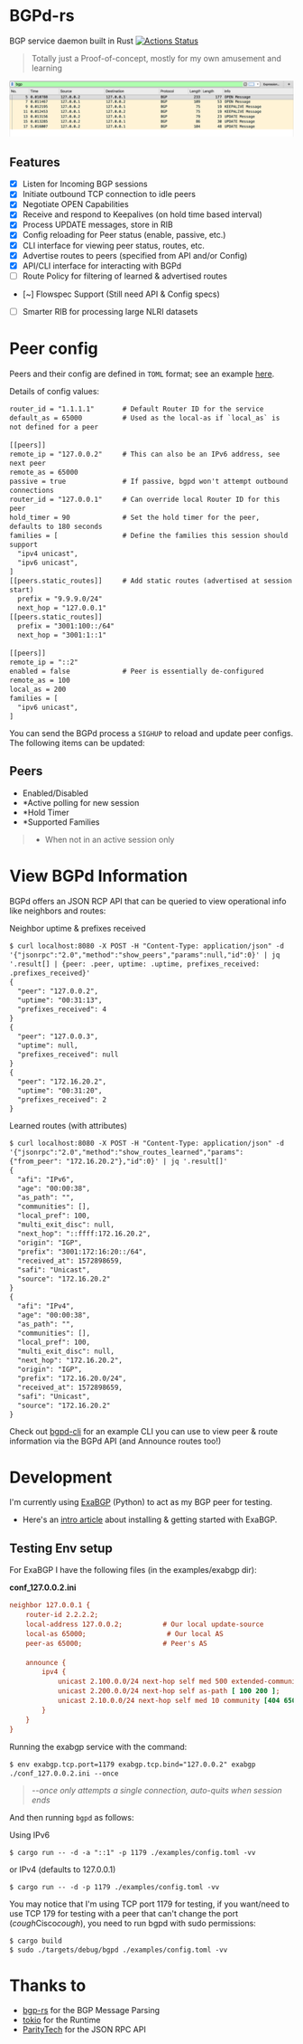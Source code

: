 # BGPd-rs

BGP service daemon built in Rust
[![Actions Status](https://github.com/thepacketgeek/bgpd-rs/workflows/cargo/badge.svg)](https://github.com/thepacketgeek/bgpd-rs/actions)

 > Totally just a Proof-of-concept, mostly for my own amusement and learning

![PCAP](examples/pcap.png)


## Features
- [x] Listen for Incoming BGP sessions 
- [x] Initiate outbound TCP connection to idle peers
- [x] Negotiate OPEN Capabilities
- [x] Receive and respond to Keepalives (on hold time based interval)
- [x] Process UPDATE messages, store in RIB
- [x] Config reloading for Peer status (enable, passive, etc.)
- [x] CLI interface for viewing peer status, routes, etc.
- [x] Advertise routes to peers (specified from API and/or Config) 
- [x] API/CLI interface for interacting with BGPd
- [ ] Route Policy for filtering of learned & advertised routes
- [~] Flowspec Support (Still need API & Config specs)
- [ ] Smarter RIB for processing large NLRI datasets

# Peer config
Peers and their config are defined in `TOML` format; see an example [here](examples/config.toml).

Details of config values:
```
router_id = "1.1.1.1"       # Default Router ID for the service
default_as = 65000          # Used as the local-as if `local_as` is not defined for a peer

[[peers]]
remote_ip = "127.0.0.2"     # This can also be an IPv6 address, see next peer
remote_as = 65000
passive = true              # If passive, bgpd won't attempt outbound connections
router_id = "127.0.0.1"     # Can override local Router ID for this peer
hold_timer = 90             # Set the hold timer for the peer, defaults to 180 seconds
families = [                # Define the families this session should support
  "ipv4 unicast",
  "ipv6 unicast",
]
[[peers.static_routes]]     # Add static routes (advertised at session start)
  prefix = "9.9.9.0/24"
  next_hop = "127.0.0.1"
[[peers.static_routes]]
  prefix = "3001:100::/64"
  next_hop = "3001:1::1"

[[peers]]
remote_ip = "::2"
enabled = false             # Peer is essentially de-configured
remote_as = 100
local_as = 200
families = [
  "ipv6 unicast",
]
```

You can send the BGPd process a `SIGHUP` to reload and update peer configs. The following items can be updated:

## Peers
- Enabled/Disabled
- *Active polling for new session
- *Hold Timer
- *Supported Families

 > * When not in an active session only


# View BGPd Information
BGPd offers an JSON RCP API that can be queried to view operational info like neighbors and routes:

Neighbor uptime & prefixes received
```
$ curl localhost:8080 -X POST -H "Content-Type: application/json" -d '{"jsonrpc":"2.0","method":"show_peers","params":null,"id":0}' | jq '.result[] | {peer: .peer, uptime: .uptime, prefixes_received: .prefixes_received}'
{
  "peer": "127.0.0.2",
  "uptime": "00:31:13",
  "prefixes_received": 4
}
{
  "peer": "127.0.0.3",
  "uptime": null,
  "prefixes_received": null
}
{
  "peer": "172.16.20.2",
  "uptime": "00:31:20",
  "prefixes_received": 2
}
```

Learned routes (with attributes)
```
$ curl localhost:8080 -X POST -H "Content-Type: application/json" -d '{"jsonrpc":"2.0","method":"show_routes_learned","params": {"from_peer": "172.16.20.2"},"id":0}' | jq '.result[]'
{
  "afi": "IPv6",
  "age": "00:00:38",
  "as_path": "",
  "communities": [],
  "local_pref": 100,
  "multi_exit_disc": null,
  "next_hop": "::ffff:172.16.20.2",
  "origin": "IGP",
  "prefix": "3001:172:16:20::/64",
  "received_at": 1572898659,
  "safi": "Unicast",
  "source": "172.16.20.2"
}
{
  "afi": "IPv4",
  "age": "00:00:38",
  "as_path": "",
  "communities": [],
  "local_pref": 100,
  "multi_exit_disc": null,
  "next_hop": "172.16.20.2",
  "origin": "IGP",
  "prefix": "172.16.20.0/24",
  "received_at": 1572898659,
  "safi": "Unicast",
  "source": "172.16.20.2"
}
```

Check out [bgpd-cli](examples/cli) for an example CLI you can use to view peer & route information via the BGPd API (and Announce routes too!)

# Development
I'm currently using [ExaBGP](https://github.com/Exa-Networks/exabgp) (Python) to act as my BGP peer for testing.
- Here's an [intro article](https://thepacketgeek.com/influence-routing-decisions-with-python-and-exabgp/) about installing & getting started with ExaBGP.

## Testing Env setup
For ExaBGP I have the following files (in the examples/exabgp dir):

**conf_127.0.0.2.ini**
```ini
neighbor 127.0.0.1 {
    router-id 2.2.2.2;
    local-address 127.0.0.2;          # Our local update-source
    local-as 65000;                    # Our local AS
    peer-as 65000;                    # Peer's AS

    announce {
        ipv4 {
            unicast 2.100.0.0/24 next-hop self med 500 extended-community [ target:65000:1.1.1.1 ];
            unicast 2.200.0.0/24 next-hop self as-path [ 100 200 ];
            unicast 2.10.0.0/24 next-hop self med 10 community [404 65000:10];
        }
    }
}
```

Running the exabgp service with the command:

```
$ env exabgp.tcp.port=1179 exabgp.tcp.bind="127.0.0.2" exabgp ./conf_127.0.0.2.ini --once
```
> *--once only attempts a single connection, auto-quits when session ends*


And then running `bgpd` as follows:

Using IPv6
```
$ cargo run -- -d -a "::1" -p 1179 ./examples/config.toml -vv
```

or IPv4 (defaults to 127.0.0.1)
```
$ cargo run -- -d -p 1179 ./examples/config.toml -vv
```

You may notice that I'm using TCP port 1179 for testing, if you want/need to use TCP 179 for testing with a peer that can't change the port (*cough*Cisco*cough*), you need to run bgpd with sudo permissions:

```
$ cargo build
$ sudo ./targets/debug/bgpd ./examples/config.toml -vv
```

# Thanks to
- [bgp-rs](https://github.com/DevQps/bgp-rs) for the BGP Message Parsing
- [tokio](https://tokio.rs/) for the Runtime
- [ParityTech](https://github.com/paritytech/jsonrpsee) for the JSON RPC API